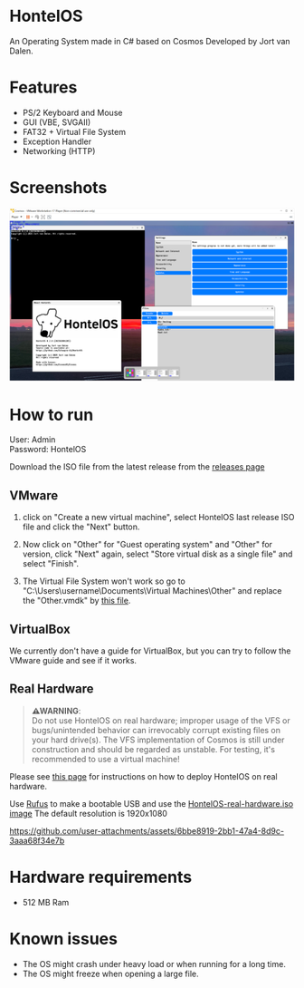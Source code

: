 ﻿<p align="center">
  <picture>
    <source media="(prefers-color-scheme: dark)" srcset="https://raw.githubusercontent.com/Schaapie-D2/HontelOS/refs/heads/main/Art/HontelOS-Logo-White.png">
    <source media="(prefers-color-scheme: light)" srcset="https://raw.githubusercontent.com/Schaapie-D2/HontelOS/refs/heads/main/Art/HontelOS-Logo-Black.png">
    <img width=60% src="">
  </picture>
</p>

# HontelOS
 An Operating System made in C# based on Cosmos Developed by Jort van Dalen.
# Features
- PS/2 Keyboard and Mouse
- GUI (VBE, SVGAII)
- FAT32 + Virtual File System
- Exception Handler
- Networking (HTTP)

# Screenshots
<p align="center"><img src="https://raw.githubusercontent.com/Schaapie-D2/HontelOS/refs/heads/main/Art/Archive/0.2.0/Screenshot-1.png"></p>

# How to run

User: Admin<br>
Password: HontelOS

Download the ISO file from the latest release from the [releases page](https://github.com/Schaapie-D2/HontelOS/releases)
## VMware
1. click on "Create a new virtual machine", select HontelOS last release ISO file and click the "Next" button.

2. Now click on "Other" for "Guest operating system" and "Other" for version, click "Next" again, select "Store virtual disk as a single file" and select "Finish".

3. The Virtual File System won't work so go to "C:\Users\username\Documents\Virtual Machines\Other" and replace the "Other.vmdk" by [this file](https://github.com/CosmosOS/Cosmos/blob/master/Build/VMWare/Workstation/Filesystem.vmdk?raw=true).
## VirtualBox
We currently don't have a guide for VirtualBox, but you can try to follow the VMware guide and see if it works.
## Real Hardware
> **⚠WARNING**:<br>
Do not use HontelOS on real hardware; improper usage of the VFS or bugs/unintended behavior can irrevocably corrupt existing files on your hard drive(s). The VFS implementation of Cosmos is still under construction and should be regarded as unstable. For testing, it's recommended to use a virtual machine!

Please see [this page](https://github.com/CosmosOS/Cosmos/wiki/Deploy-%28install%29-Cosmos-on-physical-Hardware) for instructions on how to deploy HontelOS on real hardware.

Use [Rufus](https://rufus.ie) to make a bootable USB and use the [HontelOS-real-hardware.iso image](https://github.com/Schaapie-D2/HontelOS/releases)
The default resolution is 1920x1080

https://github.com/user-attachments/assets/6bbe8919-2bb1-47a4-8d9c-3aaa68f34e7b

# Hardware requirements
- 512 MB Ram

# Known issues
- The OS might crash under heavy load or when running for a long time.
- The OS might freeze when opening a large file.
